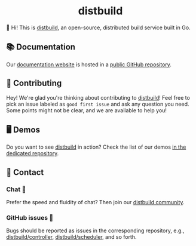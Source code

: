 <h1 align="center">distbuild</h1>



👋  Hi! This is [distbuild](https://github.com/distbuild/.github), an open-source, distributed build service built in Go.



## 📚 Documentation 

Our [documentation website](https://distbuild.github.io) is hosted in a [public GitHub repository](https://github.com/distbuild/distbuild.github.io).



## 🤝 Contributing 

Hey! We're glad you're thinking about contributing to [distbuild](https://github.com/distbuild)! Feel free to pick an issue labeled as `good first issue` and  ask any question you need. Some points might not be clear, and we are available to help you!



## 🖥 Demos 

Do you want to see [distbuild](https://github.com/distbuild) in action? Check the list of our demos [in the dedicated repository](https://github.com/distbuild/demo). 




## 💌 Contact

### Chat 💬

Prefer the speed and fluidity of chat? Then join our [distbuild community](https://gitter.im/craftslab/distbuild).

### GitHub issues 🔩

Bugs should be reported as issues in the corresponding repository, e.g., [distbuild/controller](https://github.com/distbuild/controller/issues), [distbuild/scheduler](https://github.com/distbuild/scheduler/issues), and so forth.
